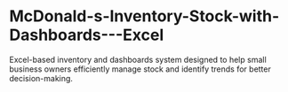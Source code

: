 # McDonald-s-Inventory-Stock-with-Dashboards---Excel
Excel-based inventory and dashboards system designed to help small business owners efficiently manage stock and identify trends for better decision-making.
